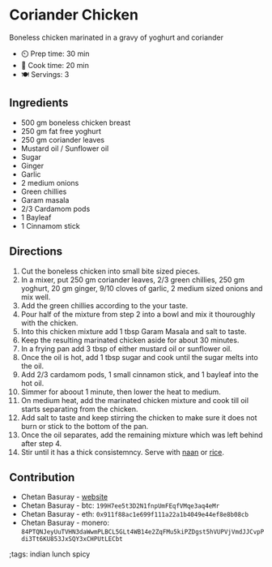 # Coriander Chicken

Boneless chicken marinated in a gravy of yoghurt and coriander

- ⏲️ Prep time: 30 min
- 🍳 Cook time: 20 min
- 🍽️ Servings: 3

## Ingredients

- 500 gm boneless chicken breast
- 250 gm fat free yoghurt
- 250 gm coriander leaves
- Mustard oil / Sunflower oil
- Sugar
- Ginger
- Garlic
- 2 medium onions
- Green chillies
- Garam masala
- 2/3 Cardamom pods
- 1 Bayleaf
- 1 Cinnamom stick

## Directions

1. Cut the boneless chicken into small bite sized pieces.
2. In a mixer, put 250 gm coriander leaves, 2/3 green chillies, 250 gm yoghurt, 20 gm ginger, 9/10 cloves of garlic, 2 medium sized onions and mix well.
3. Add the green chillies according to the your taste.
4. Pour half of the mixture from step 2 into a bowl and mix it thouroughly with the chicken.
5. Into this chicken mixture add 1 tbsp Garam Masala and salt to taste.
6. Keep the resulting marinated chicken aside for about 30 minutes.
7. In a frying pan add 3 tbsp of either mustard oil or sunflower oil.
8. Once the oil is hot, add 1 tbsp sugar and cook until the sugar melts into the oil.
9. Add 2/3 cardamom pods, 1 small cinnamon stick, and 1 bayleaf into the hot oil.
10. Simmer for aboout 1 minute, then lower the heat to medium.
11. On medium heat, add the marinated chicken mixture and cook till oil starts separating from the chicken.
12. Add salt to taste and keep stirring the chicken to make sure it does not burn or stick to the bottom of the pan.
13. Once the oil separates, add the remaining mixture which was left behind after step 4.
14. Stir until it has a thick consistemncy. Serve with [naan](naan-bread.html) or [rice](rice.html).

## Contribution

- Chetan Basuray - [website](https://github.com/chetanbasuray)
- Chetan Basuray - btc: `199H7ee5t3D2N1fnpUmFEqfVMqe3aq4eMr`
- Chetan Basuray - eth: `0x911f88ac1e699f111a22a1b4049e44ef8e8b08cb`
- Chetan Basuray - monero: `84PTQNJeyUuTVHN3daWwmPLBCL5GLt4WB14e2ZqFMu5kiPZDgst5hVUPVjVmdJJCvpPdi3Tt6KU853JxSQY3xCHPUtLECbt`

;tags: indian lunch spicy
